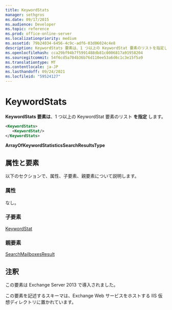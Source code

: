 ```yaml
---
title: KeywordStats
manager: sethgros
ms.date: 09/17/2015
ms.audience: Developer
ms.topic: reference
ms.prod: office-online-server
ms.localizationpriority: medium
ms.assetid: 79b24034-6456-4c9c-adf6-03d06024c4e8
description: KeywordStats 要素は、1 つ以上の KeywordStat 要素のリストを指定します。
ms.openlocfilehash: cca29bf94b7f5991488db81c0006817a91958204
ms.sourcegitcommit: 54f6cd5a704b36b76d110ee53a6d6c1c3e15f5a9
ms.translationtype: MT
ms.contentlocale: ja-JP
ms.lasthandoff: 09/24/2021
ms.locfileid: "59524127"
---
```

# <a name="keywordstats"></a>KeywordStats

**KeywordStats 要素は**、1 つ以上の KeywordStat 要素のリスト **を指定** します。 
  
```XML
<KeywordStats>
   <KeywordStat/>
</KeywordStats>
```

 **ArrayOfKeywordStatisticsSearchResultsType**
## <a name="attributes-and-elements"></a>属性と要素

以下のセクションで、属性、子要素、親要素について説明します。
  
### <a name="attributes"></a>属性

なし。
  
### <a name="child-elements"></a>子要素

[KeywordStat](keywordstat.md)
  
### <a name="parent-elements"></a>親要素

[SearchMailboxesResult](searchmailboxesresult.md)
  
## <a name="remarks"></a>注釈

この要素は Exchange Server 2013 で導入されました。
  
この要素を記述するスキーマは、Exchange Web サービスをホストする IIS 仮想ディレクトリに置かれています。
  

